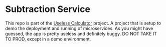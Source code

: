 # Subtraction Service

This repo is part of the [Useless Calculator](https://github.com/solvedevops/uselesscalculator) project. A project that is setup to demo the deployment and running of microservices. As you might have guessed, the app is pretty useless and definitely buggy. 
DO NOT TAKE IT TO PROD, except in a demo environment.